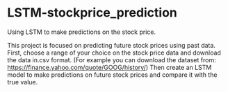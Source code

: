 # LSTM-stockprice_prediction
Using LSTM to make predictions on the stock price.

This project is focused on predicting future stock prices using past data. 
First, choose a range of your choice on the stock price data and download the data in.csv format.
(For example you can download the dataset from: https://finance.yahoo.com/quote/GOOG/history/)
Then create an LSTM model to make predictions on future stock prices and 
compare it with the true value. 
